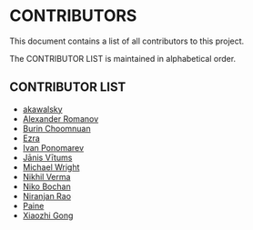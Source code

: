 CONTRIBUTORS
============
This document contains a list of all contributors to this project.

The CONTRIBUTOR LIST is maintained in alphabetical order.

CONTRIBUTOR LIST
----------------
* [akawalsky](https://github.com/akawalsky)
* [Alexander Romanov](https://github.com/sannysoft)
* [Burin Choomnuan](https://github.com/agilecreativity)
* [Ezra](https://github.com/estuetzel)
* [Ivan Ponomarev](https://github.com/inponomarev)
* [Jānis Vītums](https://github.com/janisvi)
* [Michael Wright](https://github.com/wrightm)
* [Nikhil Verma](https://github.com/nikhil-bidgely)
* [Niko Bochan](https://github.com/nano2K)
* [Niranjan Rao](https://github.com/nhrdl)
* [Paine](https://github.com/paine1690)
* [Xiaozhi Gong](https://github.com/gxz1989611)
